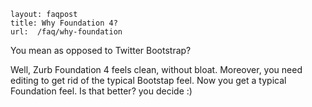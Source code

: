 ```
layout: faqpost
title: Why Foundation 4?
url:  /faq/why-foundation
```
You mean as opposed to Twitter Bootstrap?

Well, Zurb Foundation 4 feels clean, without bloat. Moreover, you need editing to get rid of the typical Bootstap feel. Now you get a typical Foundation feel. Is that better? you decide :)

